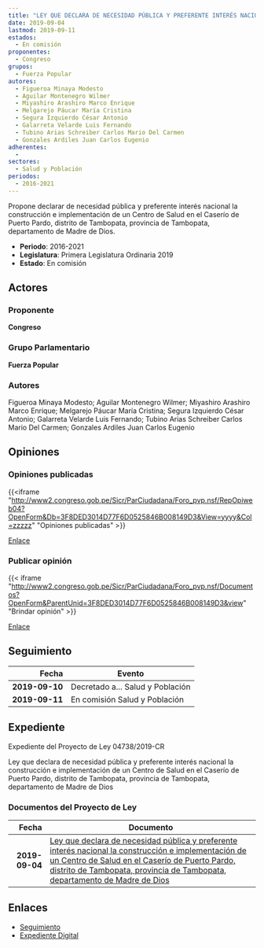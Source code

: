 ```yaml
---
title: "LEY QUE DECLARA DE NECESIDAD PÚBLICA Y PREFERENTE INTERÉS NACIONAL LA CONSTRUCCIÓN E IMPLEMENTACIÓN DE UN CENTRO DE SALUD EN EL CASERÍO DE PUERTO PARDO, DISTRITO DE TAMBOPATA, PROVINCIA DE TAMBOPATA, DEPARTAMENTO DE MADRE DE DIOS"
date: 2019-09-04
lastmod: 2019-09-11
estados: 
  - En comisión
proponentes: 
  - Congreso
grupos: 
  - Fuerza Popular
autores: 
  - Figueroa Minaya Modesto
  - Aguilar Montenegro Wilmer
  - Miyashiro Arashiro Marco Enrique
  - Melgarejo Páucar María Cristina
  - Segura Izquierdo César Antonio
  - Galarreta Velarde Luis Fernando
  - Tubino Arias Schreiber Carlos Mario Del Carmen
  - Gonzales Ardiles Juan Carlos Eugenio
adherentes: 
  - 
sectores: 
  - Salud y Población
periodos: 
  - 2016-2021
---
```


Propone declarar de necesidad pública y preferente interés nacional la construcción e implementación de un Centro de Salud en el Caserío de Puerto Pardo, distrito de Tambopata, provincia de Tambopata, departamento de Madre de Dios.

- **Periodo**: 2016-2021
- **Legislatura**: Primera Legislatura Ordinaria 2019
- **Estado**: En comisión

## Actores

### Proponente

**Congreso**

### Grupo Parlamentario

**Fuerza Popular**

### Autores

Figueroa Minaya Modesto; Aguilar Montenegro Wilmer; Miyashiro Arashiro Marco Enrique; Melgarejo Páucar María Cristina; Segura Izquierdo César Antonio; Galarreta Velarde Luis Fernando; Tubino Arias Schreiber Carlos Mario Del Carmen; Gonzales Ardiles Juan Carlos Eugenio


## Opiniones

### Opiniones publicadas

{{<iframe "http://www2.congreso.gob.pe/Sicr/ParCiudadana/Foro_pvp.nsf/RepOpiweb04?OpenForm&Db=3F8DED3014D77F6D0525846B008149D3&View=yyyy&Col=zzzzz" "Opiniones publicadas" >}}

[Enlace](http://www2.congreso.gob.pe/Sicr/ParCiudadana/Foro_pvp.nsf/RepOpiweb04?OpenForm&Db=3F8DED3014D77F6D0525846B008149D3&View=yyyy&Col=zzzzz)
### Publicar opinión

{{< iframe "http://www2.congreso.gob.pe/Sicr/ParCiudadana/Foro_pvp.nsf/Documentos?OpenForm&ParentUnid=3F8DED3014D77F6D0525846B008149D3&view" "Brindar opinión" >}}

[Enlace](http://www2.congreso.gob.pe/Sicr/ParCiudadana/Foro_pvp.nsf/Documentos?OpenForm&ParentUnid=3F8DED3014D77F6D0525846B008149D3&view)

## Seguimiento

| Fecha | Evento |
|------:|--------|
| **2019-09-10** | Decretado a... Salud y Población|
| **2019-09-11** | En comisión Salud y Población|


## Expediente

Expediente del Proyecto de Ley 04738/2019-CR

Ley que declara de necesidad pública y preferente interés nacional la construcción e implementación de un Centro de Salud en el Caserío de Puerto Pardo, distrito de Tambopata, provincia de Tambopata, departamento de Madre de Dios


### Documentos del Proyecto de Ley

| Fecha | Documento |
|------:|--------|
| **2019-09-04** | [Ley que declara de necesidad pública y preferente interés nacional la construcción e implementación de un Centro de Salud en el Caserío de Puerto Pardo, distrito de Tambopata, provincia de Tambopata, departamento de Madre de Dios](http://www.leyes.congreso.gob.pe/Documentos/2016_2021/Proyectos_de_Ley_y_de_Resoluciones_Legislativas/PL0473820190904.pdf) |

## Enlaces 

- [Seguimiento](http://www2.congreso.gob.pehttp://www2.congreso.gob.pe/Sicr/TraDocEstProc/CLProLey2016.nsf/f7fff46988ca05b1052578e100829cc7/a2535f06f3e858fe0525846b007c7635?OpenDocument)
- [Expediente Digital](http://www2.congreso.gob.pehttp://www2.congreso.gob.pe/Sicr/TraDocEstProc/CLProLey2016.nsf/f7fff46988ca05b1052578e100829cc7/a2535f06f3e858fe0525846b007c7635?OpenDocument&Click=05257FB7005EB655.eb71d0cf91d8294e05256cdf006b5706/$Body/0.1C6C)
